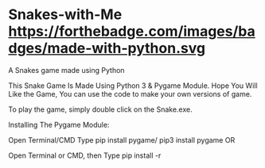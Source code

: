 # Snakes-with-Me https://forthebadge.com/images/badges/made-with-python.svg
A Snakes game made using Python

This Snake Game Is Made Using Python 3 & Pygame Module. Hope You Will Like the Game, You can use the code to make your own versions of game.

To play the game, simply double click on the Snake.exe.

Installing The Pygame Module:

Open Terminal/CMD
Type pip install pygame/ pip3 install pygame
OR

Open Terminal or CMD, then Type pip install -r <path to the game>
